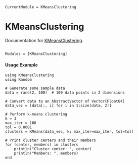 ```@meta
CurrentModule = KMeansClustering
```

# KMeansClustering

Documentation for [KMeansClustering](https://github.com/idil-tub/KMeansClustering.jl).


```@index
```

```@autodocs
Modules = [KMeansClustering]
```


#### Usage Example


```@example
using KMeansClustering
using Random

# Generate some sample data
data = rand(2, 100)  # 100 data points in 2 dimensions

# Convert data to an AbstractVector of Vector{Float64}
data_vec = [data[:, i] for i in 1:size(data, 2)]

# Perform k-means clustering
k = 3
max_iter = 100
tol = 0.0001
clusters = KMeans(data_vec, k; max_iter=max_iter, tol=tol)

# Print cluster centers and their members
for (center, members) in clusters
    println("Cluster center: ", center)
    println("Members: ", members)
end


```